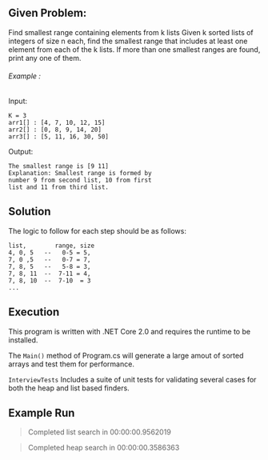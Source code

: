 
## Given Problem:

Find smallest range containing elements from k lists
Given k sorted lists of integers of size n each, find the smallest range that includes at least one element from each of the k lists. If more than one smallest ranges are found, print any one of them.

###### Example : 

Input:
```
K = 3
arr1[] : [4, 7, 10, 12, 15]
arr2[] : [0, 8, 9, 14, 20]
arr3[] : [5, 11, 16, 30, 50]
```

 Output:
```
The smallest range is [9 11] 
Explanation: Smallest range is formed by 
number 9 from second list, 10 from first
list and 11 from third list.
```

## Solution
The logic to follow for each step should be as follows:

```
list,        range, size
4, 0, 5   --   0-5 = 5,
7, 0 ,5   --   0-7 = 7,
7, 8, 5   --   5-8 = 3,
7, 8, 11  --  7-11 = 4,
7, 8, 10  --  7-10  = 3
...
```

## Execution

This program is written with .NET Core 2.0 and requires the runtime to be installed.

The `Main()` method of Program.cs will generate a large amout of sorted arrays and test them for performance.

`InterviewTests` Includes a suite of unit tests for validating several cases for both the heap and list based finders.

## Example Run

>Completed list search in 00:00:00.9562019

>Completed heap search in 00:00:00.3586363
